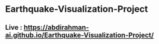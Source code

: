 # Earthquake-Visualization-Project
## Live : https://abdirahman-ai.github.io/Earthquake-Visualization-Project/
